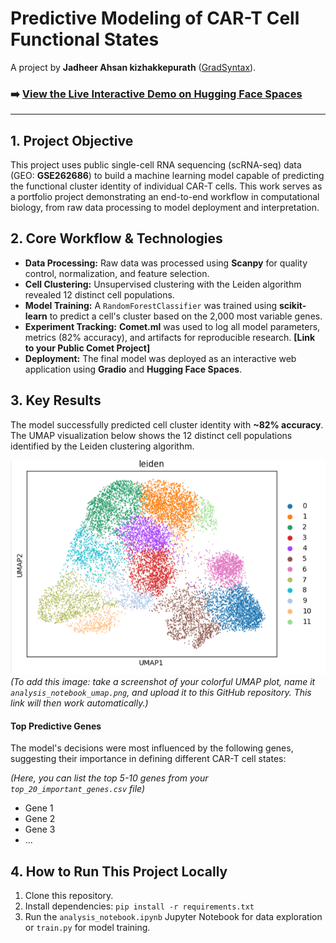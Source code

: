 # Predictive Modeling of CAR-T Cell Functional States

A project by **Jadheer Ahsan kizhakkepurath** ([GradSyntax](https://github.com/GradSyntax)).

### **➡️ [View the Live Interactive Demo on Hugging Face Spaces](https://huggingface.co/spaces/gradsyntax/cart-cell-predictor)**

---

## 1. Project Objective

This project uses public single-cell RNA sequencing (scRNA-seq) data (GEO: **GSE262686**) to build a machine learning model capable of predicting the functional cluster identity of individual CAR-T cells. This work serves as a portfolio project demonstrating an end-to-end workflow in computational biology, from raw data processing to model deployment and interpretation.

## 2. Core Workflow & Technologies

* **Data Processing:** Raw data was processed using **Scanpy** for quality control, normalization, and feature selection.
* **Cell Clustering:** Unsupervised clustering with the Leiden algorithm revealed 12 distinct cell populations.
* **Model Training:** A `RandomForestClassifier` was trained using **scikit-learn** to predict a cell's cluster based on the 2,000 most variable genes.
* **Experiment Tracking:** **Comet.ml** was used to log all model parameters, metrics (82% accuracy), and artifacts for reproducible research. **[Link to your Public Comet Project]**
* **Deployment:** The final model was deployed as an interactive web application using **Gradio** and **Hugging Face Spaces**.

## 3. Key Results

The model successfully predicted cell cluster identity with **~82% accuracy**. The UMAP visualization below shows the 12 distinct cell populations identified by the Leiden clustering algorithm.

![UMAP Plot of Cell Clusters](analysis_notebook_umap.png)
*(To add this image: take a screenshot of your colorful UMAP plot, name it `analysis_notebook_umap.png`, and upload it to this GitHub repository. This link will then work automatically.)*

#### Top Predictive Genes
The model's decisions were most influenced by the following genes, suggesting their importance in defining different CAR-T cell states:

*(Here, you can list the top 5-10 genes from your `top_20_important_genes.csv` file)*
* Gene 1
* Gene 2
* Gene 3
* ...

## 4. How to Run This Project Locally

1.  Clone this repository.
2.  Install dependencies: `pip install -r requirements.txt`
3.  Run the `analysis_notebook.ipynb` Jupyter Notebook for data exploration or `train.py` for model training.
